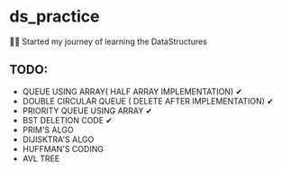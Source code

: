 # ds_practice
🙌😎
Started my journey of learning the DataStructures
## TODO:
  - QUEUE USING ARRAY( HALF ARRAY IMPLEMENTATION) ✔
  - DOUBLE CIRCULAR QUEUE ( DELETE AFTER IMPLEMENTATION) ✔
  - PRIORITY QUEUE USING ARRAY ✔
  - BST DELETION CODE ✔
  - PRIM'S ALGO
  - DIJISKTRA'S ALGO
  - HUFFMAN'S CODING 
  - AVL TREE 
